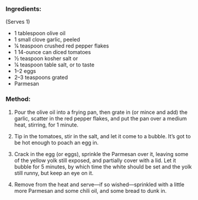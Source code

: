 ### Ingredients:
(Serves 1)

- 1 tablespoon olive oil
- 1 small clove garlic, peeled
- 1⁄4 teaspoon crushed red pepper flakes
- 1 14-ounce can diced tomatoes
- 1⁄2 teaspoon kosher salt or
- 1⁄4 teaspoon table salt, or to taste
- 1–2 eggs
- 2–3 teaspoons grated
- Parmesan

### Method:

1. Pour the olive oil into a frying pan, then grate in (or mince and add) the garlic,
scatter in the red pepper flakes, and put the pan over a medium heat, stirring,
for 1 minute.

2. Tip in the tomatoes, stir in the salt, and let it come to a bubble.
It’s got to be hot enough to poach an egg in.

3. Crack in the egg (or eggs), sprinkle the Parmesan over it, leaving some of
the yellow yolk still exposed, and partially cover with a lid. Let it bubble
for 5 minutes, by which time the white should be set and the yolk still runny,
but keep an eye on it.

4. Remove from the heat and serve—if so wished—sprinkled with a little more Parmesan
and some chili oil, and some bread to dunk in.


